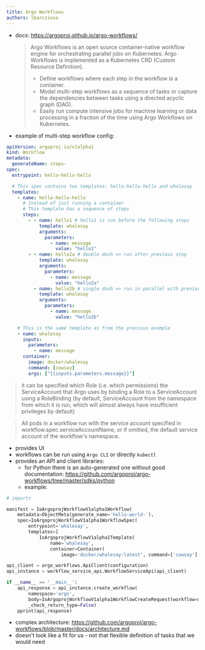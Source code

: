 ```yaml
---
title: Argo Workflows
authors: lbarcziova
---
```


- docs: https://argoproj.github.io/argo-workflows/

  > Argo Workflows is an open source container-native workflow engine for orchestrating parallel jobs on Kubernetes. Argo Workflows is implemented as a Kubernetes CRD (Custom Resource Definition).
  >
  > - Define workflows where each step in the workflow is a container.
  > - Model multi-step workflows as a sequence of tasks or capture the dependencies between tasks using a directed acyclic graph (DAG).
  > - Easily run compute intensive jobs for machine learning or data processing in a fraction of the time using Argo Workflows on Kubernetes.

- example of multi-step workflow config:

```yaml
apiVersion: argoproj.io/v1alpha1
kind: Workflow
metadata:
  generateName: steps-
spec:
  entrypoint: hello-hello-hello

  # This spec contains two templates: hello-hello-hello and whalesay
  templates:
    - name: hello-hello-hello
      # Instead of just running a container
      # This template has a sequence of steps
      steps:
        - - name: hello1 # hello1 is run before the following steps
            template: whalesay
            arguments:
              parameters:
                - name: message
                  value: "hello1"
        - - name: hello2a # double dash => run after previous step
            template: whalesay
            arguments:
              parameters:
                - name: message
                  value: "hello2a"
          - name: hello2b # single dash => run in parallel with previous step
            template: whalesay
            arguments:
              parameters:
                - name: message
                  value: "hello2b"

    # This is the same template as from the previous example
    - name: whalesay
      inputs:
        parameters:
          - name: message
      container:
        image: docker/whalesay
        command: [cowsay]
        args: ["{{inputs.parameters.message}}"]
```

> it can be specified which Role (i.e. which permissions) the ServiceAccount that Argo uses by binding a
> Role to a ServiceAccount using a RoleBinding (by default, ServiceAccount from the namespace from which it is run, which will almost always have insufficient privileges by default)

> All pods in a workflow run with the service account specified in workflow.spec.serviceAccountName, or if omitted, the default service account of the workflow's namespace.

- provides UI
- workflows can be run using `Argo CLI` or directly `kubectl`
- provides an API and client libraries:
  - for Python there is an auto-generated one without good documentation: https://github.com/argoproj/argo-workflows/tree/master/sdks/python
  - example:

```python
# imports

manifest = IoArgoprojWorkflowV1alpha1Workflow(
    metadata=ObjectMeta(generate_name='hello-world-'),
    spec=IoArgoprojWorkflowV1alpha1WorkflowSpec(
        entrypoint='whalesay',
        templates=[
            IoArgoprojWorkflowV1alpha1Template(
                name='whalesay',
                container=Container(
                    image='docker/whalesay:latest', command=['cowsay'], args=['hello world']))]))

api_client = argo_workflows.ApiClient(configuration)
api_instance = workflow_service_api.WorkflowServiceApi(api_client)

if __name__ == '__main__':
    api_response = api_instance.create_workflow(
        namespace='argo',
        body=IoArgoprojWorkflowV1alpha1WorkflowCreateRequest(workflow=manifest),
        _check_return_type=False)
    pprint(api_response)
```

- complex architecture: https://github.com/argoproj/argo-workflows/blob/master/docs/architecture.md
- doesn't look like a fit for us - not that flexible definition of tasks that we would need
